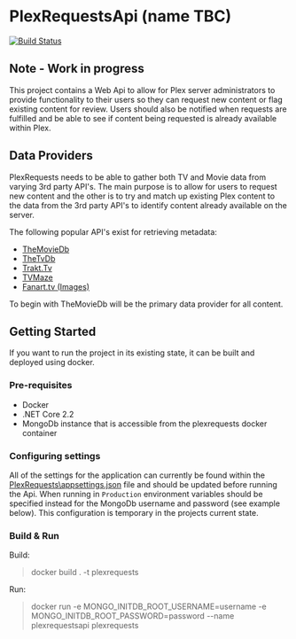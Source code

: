 # PlexRequestsApi (name TBC)

[![Build Status](https://api.travis-ci.com/Jbond312/PlexRequestsApi.svg?branch=develop)](https://travis-ci.com/Jbond312/PlexRequestsApi)

## Note - Work in progress

This project contains a Web Api to allow for Plex server administrators to provide functionality to their users so they can request new content or flag existing content for review. Users should also be notified when requests are fulfilled and be able to see if content being requested is already available within Plex.

## Data Providers

PlexRequests needs to be able to gather both TV and Movie data from varying 3rd party API's. The main purpose is to allow for users to request new content and the other is to try and match up existing Plex content to the data from the 3rd party API's to identify content already available on the server.

The following popular API's exist for retrieving metadata:

- [TheMovieDb](https://www.themoviedb.org/)
- [TheTvDb](https://www.thetvdb.com/)
- [Trakt.Tv](https://trakt.tv/dashboard)
- [TVMaze](https://www.tvmaze.com/)
- [Fanart.tv (Images)](https://fanart.tv/)

To begin with TheMovieDb will be the primary data provider for all content.

## Getting Started

If you want to run the project in its existing state, it can be built and deployed using docker.

### Pre-requisites

- Docker
- .NET Core 2.2
- MongoDb instance that is accessible from the plexrequests docker container

### Configuring settings

All of the settings for the application can currently be found within the [PlexRequests\appsettings.json](https://github.com/Jbond312/PlexRequestsApi/blob/develop/src/PlexRequests/appsettings.json) file and should be updated before running the Api. When running in `Production` environment variables should be specified instead for the MongoDb username and password (see example below). This configuration is temporary in the projects current state.

### Build & Run

Build:
>docker build . -t plexrequests

Run:
>docker run -e MONGO_INITDB_ROOT_USERNAME=username -e MONGO_INITDB_ROOT_PASSWORD=password --name plexrequestsapi plexrequests
